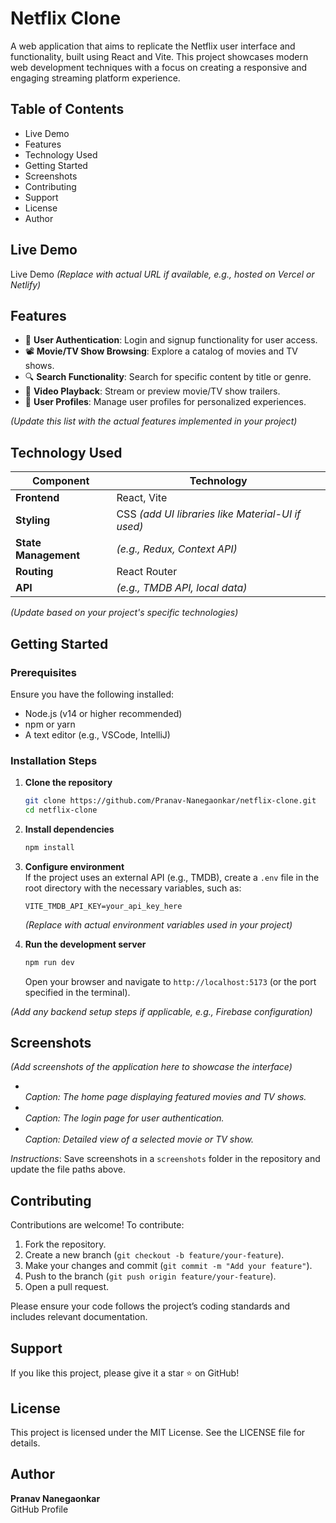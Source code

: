 # Netflix Clone

A web application that aims to replicate the Netflix user interface and functionality, built using React and Vite. This project showcases modern web development techniques with a focus on creating a responsive and engaging streaming platform experience.

## Table of Contents

- Live Demo
- Features
- Technology Used
- Getting Started
- Screenshots
- Contributing
- Support
- License
- Author

## Live Demo

Live Demo *(Replace with actual URL if available, e.g., hosted on Vercel or Netlify)*

## Features

- 🔐 **User Authentication**: Login and signup functionality for user access.
- 📽️ **Movie/TV Show Browsing**: Explore a catalog of movies and TV shows.
- 🔍 **Search Functionality**: Search for specific content by title or genre.
- 🎥 **Video Playback**: Stream or preview movie/TV show trailers.
- 👤 **User Profiles**: Manage user profiles for personalized experiences.

*(Update this list with the actual features implemented in your project)*

## Technology Used

| Component | Technology |
| --- | --- |
| **Frontend** | React, Vite |
| **Styling** | CSS *(add UI libraries like Material-UI if used)* |
| **State Management** | *(e.g., Redux, Context API)* |
| **Routing** | React Router |
| **API** | *(e.g., TMDB API, local data)* |

*(Update based on your project's specific technologies)*

## Getting Started

### Prerequisites

Ensure you have the following installed:

- Node.js (v14 or higher recommended)
- npm or yarn
- A text editor (e.g., VSCode, IntelliJ)

### Installation Steps

1. **Clone the repository**

   ```bash
   git clone https://github.com/Pranav-Nanegaonkar/netflix-clone.git
   cd netflix-clone
   ```

2. **Install dependencies**

   ```bash
   npm install
   ```

3. **Configure environment**\
   If the project uses an external API (e.g., TMDB), create a `.env` file in the root directory with the necessary variables, such as:

   ```
   VITE_TMDB_API_KEY=your_api_key_here
   ```

   *(Replace with actual environment variables used in your project)*

4. **Run the development server**

   ```bash
   npm run dev
   ```

   Open your browser and navigate to `http://localhost:5173` (or the port specified in the terminal).

*(Add any backend setup steps if applicable, e.g., Firebase configuration)*

## Screenshots

*(Add screenshots of the application here to showcase the interface)*

- \
  *Caption: The home page displaying featured movies and TV shows.*
- \
  *Caption: The login page for user authentication.*
- \
  *Caption: Detailed view of a selected movie or TV show.*

*Instructions*: Save screenshots in a `screenshots` folder in the repository and update the file paths above.

## Contributing

Contributions are welcome! To contribute:

1. Fork the repository.
2. Create a new branch (`git checkout -b feature/your-feature`).
3. Make your changes and commit (`git commit -m "Add your feature"`).
4. Push to the branch (`git push origin feature/your-feature`).
5. Open a pull request.

Please ensure your code follows the project’s coding standards and includes relevant documentation.

## Support

If you like this project, please give it a star ⭐ on GitHub!

## License

This project is licensed under the MIT License. See the LICENSE file for details.

## Author

**Pranav Nanegaonkar**\
GitHub Profile